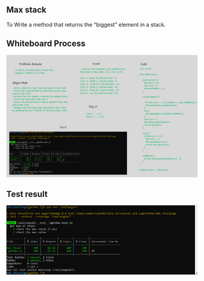 ## Max stack
To Write a method that returns the “biggest” element in a stack.

## Whiteboard Process
 ![](getmax.png)

 ## Test result 
 ![](chal14.PNG)

